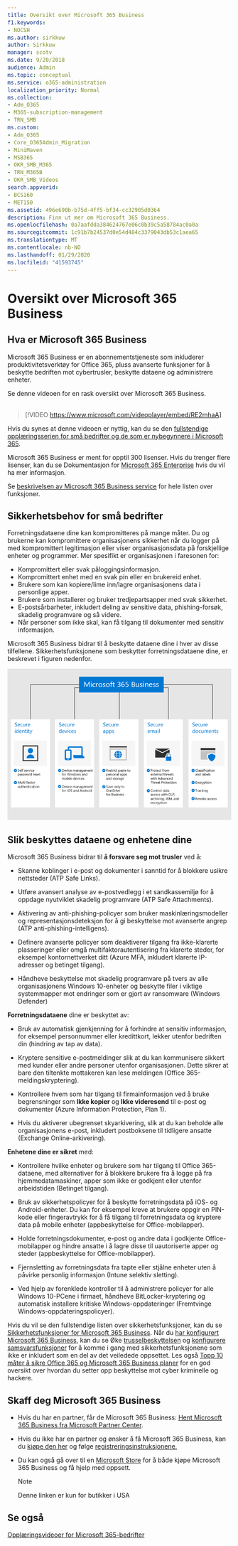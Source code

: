 ```yaml
---
title: Oversikt over Microsoft 365 Business
f1.keywords:
- NOCSH
ms.author: sirkkuw
author: Sirkkuw
manager: scotv
ms.date: 9/20/2018
audience: Admin
ms.topic: conceptual
ms.service: o365-administration
localization_priority: Normal
ms.collection:
- Adm_O365
- M365-subscription-management
- TRN_SMB
ms.custom:
- Adm_O365
- Core_O365Admin_Migration
- MiniMaven
- MSB365
- OKR_SMB_M365
- TRN_M365B
- OKR_SMB_Videos
search.appverid:
- BCS160
- MET150
ms.assetid: 496e690b-b75d-4ff5-bf34-cc32905d0364
description: Finn ut mer om Microsoft 365 Business.
ms.openlocfilehash: 0a7aafdda384624767e06c0b39c5a58784ac0a0a
ms.sourcegitcommit: 1c91b7b24537d0e54d484c3379043db53c1aea65
ms.translationtype: MT
ms.contentlocale: nb-NO
ms.lasthandoff: 01/29/2020
ms.locfileid: "41593745"
---
```

# <a name="overview-of-microsoft-365-business"></a>Oversikt over Microsoft 365 Business

## <a name="what-is-microsoft-365-business"></a>Hva er Microsoft 365 Business

Microsoft 365 Business er en abonnementstjeneste som inkluderer produktivitetsverktøy for Office 365, pluss avanserte funksjoner for å beskytte bedriften mot cybertrusler, beskytte dataene og administrere enheter.

Se denne videoen for en rask oversikt over Microsoft 365 Business.<br><br>

> [!VIDEO https://www.microsoft.com/videoplayer/embed/RE2mhaA] 
  
Hvis du synes at denne videoen er nyttig, kan du se den [fullstendige opplæringsserien for små bedrifter og de som er nybegynnere i Microsoft 365](https://support.office.com/article/6ab4bbcd-79cf-4000-a0bd-d42ce4d12816). 

Microsoft 365 Business er ment for opptil 300 lisenser. Hvis du trenger flere lisenser, kan du se Dokumentasjon for [Microsoft 365 Enterprise](https://go.microsoft.com/fwlink/p/?linkid=860986) hvis du vil ha mer informasjon.

Se [beskrivelsen av Microsoft 365 Business service](https://docs.microsoft.com/office365/servicedescriptions/microsoft-365-service-descriptions/microsoft-365-business-service-description) for hele listen over funksjoner.
  
## <a name="small-business-security-needs"></a>Sikkerhetsbehov for små bedrifter

Forretningsdataene dine kan kompromitteres på mange måter. Du og brukerne kan kompromittere organisasjonens sikkerhet når du logger på med kompromittert legitimasjon eller viser organisasjonsdata på forskjellige enheter og programmer. Mer spesifikt er organisasjonen i faresonen for:

- Kompromittert eller svak påloggingsinformasjon.
- Kompromittert enhet med en svak pin eller en brukereid enhet.
- Brukere som kan kopiere/lime inn/lagre organisasjonens data i personlige apper.
- Brukere som installerer og bruker tredjepartsapper med svak sikkerhet.
- E-postsårbarheter, inkludert deling av sensitive data, phishing-forsøk, skadelig programvare og så videre.
- Når personer som ikke skal, kan få tilgang til dokumenter med sensitiv informasjon.

Microsoft 365 Business bidrar til å beskytte dataene dine i hver av disse tilfellene. Sikkerhetsfunksjonene som beskytter forretningsdataene dine, er beskrevet i figuren nedenfor.

![En figur som viser hvordan M365B beskytter bedriften din.](media/m365businessvalueadd.png)

## <a name="how-your-data-and-devices-are-protected"></a>Slik beskyttes dataene og enhetene dine

Microsoft 365 Business bidrar til **å forsvare seg mot trusler** ved å:

- Skanne koblinger i e-post og dokumenter i sanntid for å blokkere usikre nettsteder (ATP Safe Links).

- Utføre avansert analyse av e-postvedlegg i et sandkassemiljø for å oppdage nyutviklet skadelig programvare (ATP Safe Attachments). 

- Aktivering av anti-phishing-policyer som bruker maskinlæringsmodeller og representasjonsdeteksjon for å gi beskyttelse mot avanserte angrep (ATP anti-phishing-intelligens). 

- Definere avanserte policyer som deaktiverer tilgang fra ikke-klarerte plasseringer eller omgå multifaktorautentisering fra klarerte steder, for eksempel kontornettverket ditt (Azure MFA, inkludert klarerte IP-adresser og betinget tilgang). 

- Håndheve beskyttelse mot skadelig programvare på tvers av alle organisasjonens Windows 10-enheter og beskytte filer i viktige systemmapper mot endringer som er gjort av ransomware (Windows Defender)

**Forretningsdataene** dine er beskyttet av:

- Bruk av automatisk gjenkjenning for å forhindre at sensitiv informasjon, for eksempel personnummer eller kredittkort, lekker utenfor bedriften din (hindring av tap av data). 

- Kryptere sensitive e-postmeldinger slik at du kan kommunisere sikkert med kunder eller andre personer utenfor organisasjonen. Dette sikrer at bare den tiltenkte mottakeren kan lese meldingen (Office 365-meldingskryptering).

- Kontrollere hvem som har tilgang til firmainformasjon ved å bruke begrensninger som **Ikke kopier** og **Ikke videresend** til e-post og dokumenter (Azure Information Protection, Plan 1).

- Hvis du aktiverer ubegrenset skyarkivering, slik at du kan beholde alle organisasjonens e-post, inkludert postboksene til tidligere ansatte (Exchange Online-arkivering).

**Enhetene dine er sikret** med:

- Kontrollere hvilke enheter og brukere som har tilgang til Office 365-dataene, med alternativer for å blokkere brukere fra å logge på fra hjemmedatamaskiner, apper som ikke er godkjent eller utenfor arbeidstiden (Betinget tilgang).

- Bruk av sikkerhetspolicyer for å beskytte forretningsdata på iOS- og Android-enheter. Du kan for eksempel kreve at brukere oppgir en PIN-kode eller fingeravtrykk for å få tilgang til forretningsdata og kryptere data på mobile enheter (appbeskyttelse for Office-mobilapper).

- Holde forretningsdokumenter, e-post og andre data i godkjente Office-mobilapper og hindre ansatte i å lagre disse til uautoriserte apper og steder (appbeskyttelse for Office-mobilapper).

- Fjernsletting av forretningsdata fra tapte eller stjålne enheter uten å påvirke personlig informasjon (Intune selektiv sletting).

- Ved hjelp av forenklede kontroller til å administrere policyer for alle Windows 10-PCene i firmaet, håndheve BitLocker-kryptering og automatisk installere kritiske Windows-oppdateringer (Fremtvinge Windows-oppdateringspolicyer).

Hvis du vil se den fullstendige listen over sikkerhetsfunksjoner, kan du se [Sikkerhetsfunksjoner for Microsoft 365 Business](security-features.md). Når du [har konfigurert Microsoft 365 Business](set-up.md), kan du se Øke [trusselbeskyttelsen](increase-threat-protection.md) og [konfigurere samsvarsfunksjoner](set-up-compliance.md) for å komme i gang med sikkerhetsfunksjonene som ikke er inkludert som en del av det veiledede oppsettet. Les også [Topp 10 måter å sikre Office 365 og Microsoft 365 Business planer](https://docs.microsoft.com/office365/admin/security-and-compliance/secure-your-business-data) for en god oversikt over hvordan du setter opp beskyttelse mot cyber kriminelle og hackere.

## <a name="get-microsoft-365-business"></a>Skaff deg Microsoft 365 Business

- Hvis du har en partner, får de Microsoft 365 Business: [Hent Microsoft 365 Business fra Microsoft Partner Center](get-microsoft-365-business.md#get-microsoft-365-business-from-microsoft-partner-center).

- Hvis du ikke har en partner og ønsker å få Microsoft 365 Business, kan du [kjøpe den her](https://www.microsoft.com/microsoft-365/business) og følge [registreringsinstruksjonene.](sign-up.md)

- Du kan også gå over til en [Microsoft Store](https://www.microsoft.com/en-us/store/locations/find-a-store?icid=gm_fy18_hol_bopis_feature3&CustomerIntent=Consumer) for å både kjøpe Microsoft 365 Business og få hjelp med oppsett.

    > [!NOTE]
    > Denne linken er kun for butikker i USA

## <a name="see-also"></a>Se også

[Opplæringsvideoer for Microsoft 365-bedrifter](https://support.office.com/article/6ab4bbcd-79cf-4000-a0bd-d42ce4d12816)
